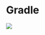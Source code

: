 # Gradle
[![](https://jitpack.io/v/zj565061763/passwordview.svg)](https://jitpack.io/#zj565061763/passwordview)
